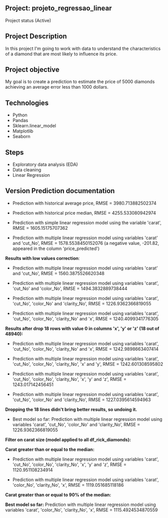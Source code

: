 ## Project:  projeto_regressao_linear
  Project status (Active)
  
## Project Description
  In this project I'm going to work with data to understand the characteristics of a diamond that are most likely to influence its price. 
  
## Project objective
  My goal is to create a prediction to estimate the price of 5000 diamonds achieving an average error less than 1000 dollars.
  
## Technologies 
  - Python
  - Pandas
  - Sklearn.linear_model
  - Matplotlib
  - Seaborn

## Steps
  - Exploratory data analysis (EDA)
  - Data cleaning
  - Linear Regression
  
## Version Prediction documentation

  - Prediction with historical average price, RMSE = 3980.713882502374

  - Prediction with historical price median, RMSE = 4255.533080942974

  - Prediction with simple linear regression model using the variable 'carat', RMSE = 1605.15175707362

  - Prediction with multiple linear regression model using variables 'carat' and 'cut_No', RMSE = 1578.5538450152076 (a negative value, -201.82, appeared in the column 'price_predicted')

**Results with low values correction**:

  - Prediction with multiple linear regression model using variables 'carat' and 'cut_No', RMSE = 1560.3875526620348

  - Prediction with multiple linear regression model using variables 'carat', 'cut_No' and 'color_No', RMSE = 1494.3832889738444

  - Prediction with multiple linear regression model using variables 'carat', 'cut_No', 'color_No' and 'clarity_No', RMSE = 1226.9362366819055

  - Prediction with multiple linear regression model using variables 'carat', 'cut_No', 'color_No', 'clarity_No' and 'x', RMSE = 1240.4099341776305

**Results after drop 18 rows with value 0 in columns 'x', 'y' or 'z' (18 out of 48940):**

  - Prediction with multiple linear regression model using variables 'carat', 'cut_No', 'color_No', 'clarity_No' and 'x', RMSE = 1242.9898663407414

  - Prediction with multiple linear regression model using variables 'carat', 'cut_No', 'color_No', 'clarity_No', 'x' and 'y', RMSE = 1242.601308595802

  - Prediction with multiple linear regression model using variables 'carat', 'cut_No', 'color_No', 'clarity_No', 'x', 'y' and 'z', RMSE = 1243.017142456451

  - Prediction with multiple linear regression model using variables 'carat', 'cut_No', 'color_No' and 'clarity_No', RMSE = 1227.0395614594963

**Dropping the 18 lines didn't bring better results, so undoing it.**

  - Best model so far: Prediction with multiple linear regression model using variables 'carat', 'cut_No', 'color_No' and 'clarity_No', RMSE = 1226.9362366819055

**Filter on carat size (model applied to all df_rick_diamonds):**

**Carat greater than or equal to the median:**

  - Prediction with multiple linear regression model using variables 'carat', 'cut_No', 'color_No', 'clarity_No', 'x', 'y' and 'z', RMSE = 1120.951108234914

  - Prediction with multiple linear regression model using variables 'carat', 'color_No', 'clarity_No', 'x', RMSE = 1119.051685118186

**Carat greater than or equal to 90% of the median:**

**Best model so far:** Prediction with multiple linear regression model using variables 'carat', 'color_No', 'clarity_No', 'x', RMSE = 1115.4924534870559
